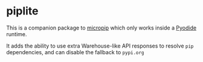 # piplite

This is a companion package to [micropip](https://github.com/pyodide/micropip) which
only works inside a [Pyodide](https://github.com/pyodide/pyodide/) runtime.

It adds the ability to use extra Warehouse-like API responses to resolve `pip`
dependencies, and can disable the fallback to `pypi.org`
